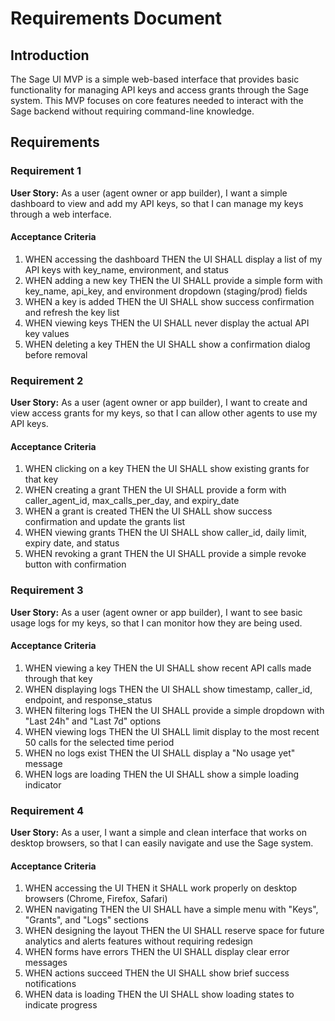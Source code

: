 # Requirements Document

## Introduction

The Sage UI MVP is a simple web-based interface that provides basic functionality for managing API keys and access grants through the Sage system. This MVP focuses on core features needed to interact with the Sage backend without requiring command-line knowledge.

## Requirements

### Requirement 1

**User Story:** As a user (agent owner or app builder), I want a simple dashboard to view and add my API keys, so that I can manage my keys through a web interface.

#### Acceptance Criteria

1. WHEN accessing the dashboard THEN the UI SHALL display a list of my API keys with key_name, environment, and status
2. WHEN adding a new key THEN the UI SHALL provide a simple form with key_name, api_key, and environment dropdown (staging/prod) fields
3. WHEN a key is added THEN the UI SHALL show success confirmation and refresh the key list
4. WHEN viewing keys THEN the UI SHALL never display the actual API key values
5. WHEN deleting a key THEN the UI SHALL show a confirmation dialog before removal

### Requirement 2

**User Story:** As a user (agent owner or app builder), I want to create and view access grants for my keys, so that I can allow other agents to use my API keys.

#### Acceptance Criteria

1. WHEN clicking on a key THEN the UI SHALL show existing grants for that key
2. WHEN creating a grant THEN the UI SHALL provide a form with caller_agent_id, max_calls_per_day, and expiry_date
3. WHEN a grant is created THEN the UI SHALL show success confirmation and update the grants list
4. WHEN viewing grants THEN the UI SHALL show caller_id, daily limit, expiry date, and status
5. WHEN revoking a grant THEN the UI SHALL provide a simple revoke button with confirmation

### Requirement 3

**User Story:** As a user (agent owner or app builder), I want to see basic usage logs for my keys, so that I can monitor how they are being used.

#### Acceptance Criteria

1. WHEN viewing a key THEN the UI SHALL show recent API calls made through that key
2. WHEN displaying logs THEN the UI SHALL show timestamp, caller_id, endpoint, and response_status
3. WHEN filtering logs THEN the UI SHALL provide a simple dropdown with "Last 24h" and "Last 7d" options
4. WHEN viewing logs THEN the UI SHALL limit display to the most recent 50 calls for the selected time period
5. WHEN no logs exist THEN the UI SHALL display a "No usage yet" message
6. WHEN logs are loading THEN the UI SHALL show a simple loading indicator

### Requirement 4

**User Story:** As a user, I want a simple and clean interface that works on desktop browsers, so that I can easily navigate and use the Sage system.

#### Acceptance Criteria

1. WHEN accessing the UI THEN it SHALL work properly on desktop browsers (Chrome, Firefox, Safari)
2. WHEN navigating THEN the UI SHALL have a simple menu with "Keys", "Grants", and "Logs" sections
3. WHEN designing the layout THEN the UI SHALL reserve space for future analytics and alerts features without requiring redesign
4. WHEN forms have errors THEN the UI SHALL display clear error messages
5. WHEN actions succeed THEN the UI SHALL show brief success notifications
6. WHEN data is loading THEN the UI SHALL show loading states to indicate progress